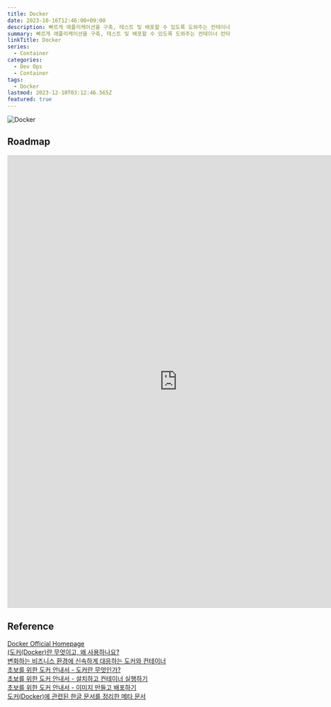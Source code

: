 ```yaml
---
title: Docker
date: 2023-10-16T12:46:00+09:00
description: 빠르게 애플리케이션을 구축, 테스트 및 배포할 수 있도록 도와주는 컨테이너 런타임 기술
summary: 빠르게 애플리케이션을 구축, 테스트 및 배포할 수 있도록 도와주는 컨테이너 런타임 기술
linkTitle: Docker
series:
  - Container
categories:
  - Dev Ops
  - Container
tags:
  - Docker
lastmod: 2023-12-10T03:12:46.565Z
featured: true
---
```


![Docker](media/images/docker.png "https://developer.nvidia.com/ko-kr/blog/%EC%BB%A8%ED%85%8C%EC%9D%B4%EB%84%88-%EB%B0%8F-%ED%81%B4%EB%9D%BC%EC%9A%B0%EB%93%9C%EC%97%90%EC%84%9C-nvidia-nsight-%EC%8B%9C%EC%8A%A4%ED%85%9C-%EC%82%AC%EC%9A%A9%ED%95%98%EA%B8%B0/")

## Roadmap

<p align="center">
<iframe width="768" height="1024" src="https://roadmap.sh/docker?s=652b754df43a58c923ce9d26" frameborder="0" allow="accelerometer; autoplay; encrypted-media; gyroscope; picture-in-picture" allowfullscreen></iframe>
</p>

## Reference

[Docker Official Homepage](https://www.docker.om/)  
[(도커(Docker)란 무엇이고, 왜 사용하나요?](https://yozm.wishket.com/magazine/detail/732/)  
[변화하는 비즈니스 환경에 신속하게 대응하는 도커와 컨테이너](https://www.samsungsds.com/kr/insights/docker_container.html)  
[초보를 위한 도커 안내서 - 도커란 무엇인가?](https://subicura.com/2017/01/19/docker-guide-for-beginners-1.html)  
[초보를 위한 도커 안내서 - 설치하고 컨테이너 실행하기](https://subicura.com/2017/01/19/docker-guide-for-beginners-2.html)  
[초보를 위한 도커 안내서 - 이미지 만들고 배포하기](https://subicura.com/2017/02/10/docker-guide-for-beginners-create-image-and-deploy.html)  
[도커(Docker)에 관련된 한글 문서를 정리한 메타 문서](https://github.com/remotty/documents.docker.co.kr)
